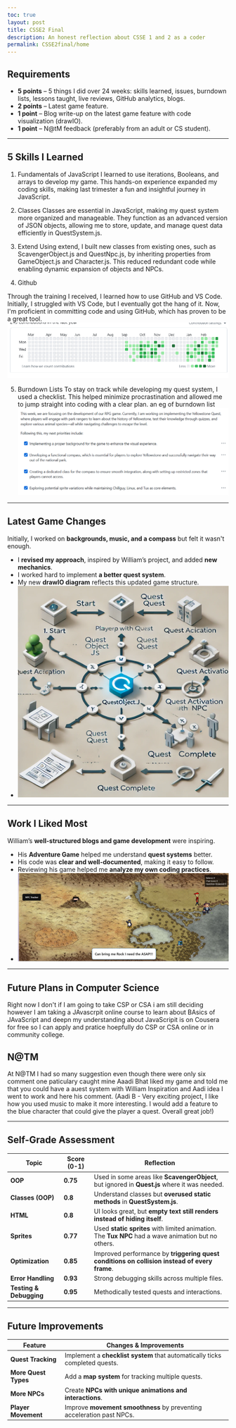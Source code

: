 ```yaml
---
toc: true
layout: post
title: CSSE2 Final
description: An honest reflection about CSSE 1 and 2 as a coder
permalink: CSSE2final/home
---
```


## **Requirements**
- **5 points** – 5 things I did over 24 weeks: skills learned, issues, burndown lists, lessons taught, live reviews, GitHub analytics, blogs.
- **2 points** – Latest game feature.
- **1 point** – Blog write-up on the latest game feature with code visualization (drawIO).
- **1 point** – N@tM feedback (preferably from an adult or CS student).

---

## **5 Skills I Learned**

1) Fundamentals of JavaScript
I learned to use iterations, Booleans, and arrays to develop my game. This hands-on experience expanded my coding skills, making last trimester a fun and insightful journey in JavaScript.


2) Classes
Classes are essential in JavaScript, making my quest system more organized and manageable. They function as an advanced version of JSON objects, allowing me to store, update, and manage quest data efficiently in QuestSystem.js.

3) Extend
Using extend, I built new classes from existing ones, such as ScavengerObject.js and QuestNpc.js, by inheriting properties from GameObject.js and Character.js. This reduced redundant code while enabling dynamic expansion of objects and NPCs.

4) Github

Through the training I received, I learned how to use GitHub and VS Code. Initially, I struggled with VS Code, but I eventually got the hang of it. Now, I'm proficient in committing code and using GitHub, which has proven to be a great tool. ![Work](image-11.png)
 

5) Burndown Lists
To stay on track while developing my quest system, I used a checklist. This helped minimize procrastination and allowed me to jump straight into coding with a clear plan.
an eg of burndown list ![burndowneg.png](image-9.png)

---

## **Latest Game Changes**
Initially, I worked on **backgrounds, music, and a compass** but felt it wasn't enough.  
- I **revised my approach**, inspired by William’s project, and added **new mechanics**.  
- I worked hard to implement **a better quest system**.  
- My new **drawIO diagram** reflects this updated game structure.  
- ![DrawIO](image-10.png)

---

## **Work I Liked Most**
William’s **well-structured blogs and game development** were inspiring.  
- His **Adventure Game** helped me understand **quest systems** better.  
- His code was **clear and well-documented**, making it easy to follow.  
- Reviewing his game helped me **analyze my own coding practices**.  
- ![William Inspired Work](image-12.png)

---

## **Future Plans in Computer Science**

Right now I don't if I am going to take CSP or CSA i am still deciding however I am taking a JAvascrpit online course to learn about BAsics of JAvaScript and deepn my understanding about JavaScripit is on Cousera for free so I can apply and pratice hoepfully do CSP or CSA online or in community college. 

## N@TM 

At N@TM I had so many suggestion even though there were only six comment one paticulary caught mine Aaadi Bhat liked my game and told me that you could have a auest system with William Inspiration and Aadi idea I went to  work and here his comment. (Aadi B - Very exciting project, I like how you used music to make it more interesting. I would add a feature to the blue character that could give the player a quest. Overall great job!)


---

## **Self-Grade Assessment**
| Topic                   | Score (0-1) | Reflection  |
|-------------------------|------------|-------------|
| **OOP**                | **0.75**    | Used in some areas like **ScavengerObject**, but ignored in **Quest.js** where it was needed. |
| **Classes (OOP)**       | **0.8**     | Understand classes but **overused static methods** in **QuestSystem.js**. |
| **HTML**               | **0.8**    | UI looks great, but **empty text still renders instead of hiding itself**. |
| **Sprites**            | **0.77**     | Used **static sprites** with limited animation. The **Tux NPC** had a wave animation but no others. |
| **Optimization**       | **0.85**     | Improved performance by **triggering quest conditions on collision instead of every frame**. |
| **Error Handling**     | **0.93**     | Strong debugging skills across multiple files. |
| **Testing & Debugging** | **0.95**     | Methodically tested quests and interactions. |

---

## **Future Improvements**
| Feature                | Changes & Improvements |
|------------------------|------------------------|
| **Quest Tracking**     | Implement a **checklist system** that automatically ticks completed quests. |
| **More Quest Types**   | Add a **map system** for tracking multiple quests. |
| **More NPCs**          | Create **NPCs with unique animations and interactions**. |
| **Player Movement**    | Improve **movement smoothness** by preventing acceleration past NPCs. |

